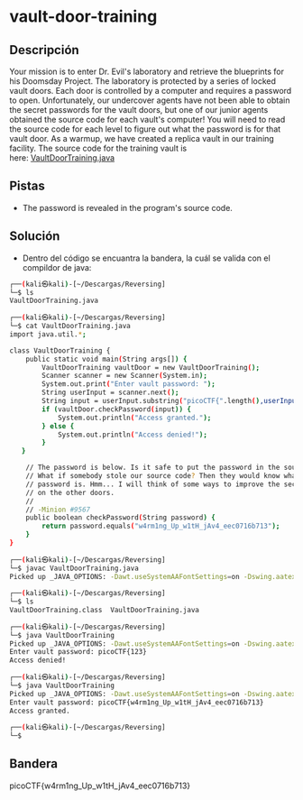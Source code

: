 # vault-door-training


## Descripción
Your mission is to enter Dr. Evil's laboratory and retrieve the blueprints for his Doomsday Project. The laboratory is protected by a series of locked vault doors. Each door is controlled by a computer and requires a password to open. Unfortunately, our undercover agents have not been able to obtain the secret passwords for the vault doors, but one of our junior agents obtained the source code for each vault's computer! You will need to read the source code for each level to figure out what the password is for that vault door. As a warmup, we have created a replica vault in our training facility. The source code for the training vault is here: [VaultDoorTraining.java](https://jupiter.challenges.picoctf.org/static/1afdf83322ee9c0040f8e3a3c047e18b/VaultDoorTraining.java)

## Pistas
- The password is revealed in the program's source code.

## Solución

- Dentro del código se encuantra la bandera, la cuál se valida con el compildor de java:
``` bash
┌──(kali㉿kali)-[~/Descargas/Reversing]
└─$ ls
VaultDoorTraining.java
                                                                                                                                                           
┌──(kali㉿kali)-[~/Descargas/Reversing]
└─$ cat VaultDoorTraining.java 
import java.util.*;

class VaultDoorTraining {
    public static void main(String args[]) {
        VaultDoorTraining vaultDoor = new VaultDoorTraining();
        Scanner scanner = new Scanner(System.in); 
        System.out.print("Enter vault password: ");
        String userInput = scanner.next();
        String input = userInput.substring("picoCTF{".length(),userInput.length()-1);
        if (vaultDoor.checkPassword(input)) {
            System.out.println("Access granted.");
        } else {
            System.out.println("Access denied!");
        }
   }

    // The password is below. Is it safe to put the password in the source code?
    // What if somebody stole our source code? Then they would know what our
    // password is. Hmm... I will think of some ways to improve the security
    // on the other doors.
    //
    // -Minion #9567
    public boolean checkPassword(String password) {
        return password.equals("w4rm1ng_Up_w1tH_jAv4_eec0716b713");
    }
}
                                                                                                                                                           
┌──(kali㉿kali)-[~/Descargas/Reversing]
└─$ javac VaultDoorTraining.java 
Picked up _JAVA_OPTIONS: -Dawt.useSystemAAFontSettings=on -Dswing.aatext=true
                                                                                                                                                           
┌──(kali㉿kali)-[~/Descargas/Reversing]
└─$ ls
VaultDoorTraining.class  VaultDoorTraining.java
                                                                                                                                                           
┌──(kali㉿kali)-[~/Descargas/Reversing]
└─$ java VaultDoorTraining      
Picked up _JAVA_OPTIONS: -Dawt.useSystemAAFontSettings=on -Dswing.aatext=true
Enter vault password: picoCTF{123}
Access denied!
                                                                                                                                                           
┌──(kali㉿kali)-[~/Descargas/Reversing]
└─$ java VaultDoorTraining      
Picked up _JAVA_OPTIONS: -Dawt.useSystemAAFontSettings=on -Dswing.aatext=true
Enter vault password: picoCTF{w4rm1ng_Up_w1tH_jAv4_eec0716b713}
Access granted.
                                                                                                                                                           
┌──(kali㉿kali)-[~/Descargas/Reversing]
└─$ 


``` 

## Bandera 
picoCTF{w4rm1ng_Up_w1tH_jAv4_eec0716b713}

